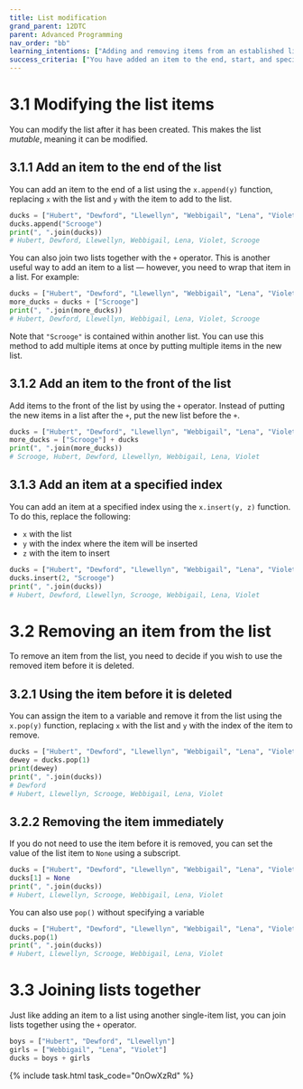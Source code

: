 ```yaml
---
title: List modification
grand_parent: 12DTC
parent: Advanced Programming
nav_order: "bb"
learning_intentions: ["Adding and removing items from an established list"]
success_criteria: ["You have added an item to the end, start, and specified position in an established list", "You have removed a specified item from an established list"]
---
```

 
# 3.1 Modifying the list items

You can modify the list after it has been created. This makes the list *mutable*, meaning it can be modified.

## 3.1.1 Add an item to the end of the list

You can add an item to the end of a list using the ``x.append(y)`` function, replacing ``x`` with the list and ``y`` with the item to add to the list.

```python
ducks = ["Hubert", "Dewford", "Llewellyn", "Webbigail", "Lena", "Violet"]
ducks.append("Scrooge")
print(", ".join(ducks))
# Hubert, Dewford, Llewellyn, Webbigail, Lena, Violet, Scrooge
```

You can also join two lists together with the ``+`` operator. This is another useful way to add an item to a list — however, you need to wrap that item in a list. For example:

```python
ducks = ["Hubert", "Dewford", "Llewellyn", "Webbigail", "Lena", "Violet"]
more_ducks = ducks + ["Scrooge"]
print(", ".join(more_ducks))
# Hubert, Dewford, Llewellyn, Webbigail, Lena, Violet, Scrooge
```

Note that ``"Scrooge"`` is contained within another list. You can use this method to add multiple items at once by putting multiple items in the new list.

## 3.1.2 Add an item to the front of the list

Add items to the front of the list by using the ``+`` operator. Instead of putting the new items in a list after the ``+``, put the new list before the ``+``.

```python
ducks = ["Hubert", "Dewford", "Llewellyn", "Webbigail", "Lena", "Violet"]
more_ducks = ["Scrooge"] + ducks
print(", ".join(more_ducks))
# Scrooge, Hubert, Dewford, Llewellyn, Webbigail, Lena, Violet
```

## 3.1.3 Add an item at a specified index

You can add an item at a specified index using the ``x.insert(y, z)`` function. To do this, replace the following:

- ``x`` with the list
- ``y`` with the index where the item will be inserted
- ``z`` with the item to insert

```python
ducks = ["Hubert", "Dewford", "Llewellyn", "Webbigail", "Lena", "Violet"]
ducks.insert(2, "Scrooge")
print(", ".join(ducks))
# Hubert, Dewford, Llewellyn, Scrooge, Webbigail, Lena, Violet
```

# 3.2 Removing an item from the list

To remove an item from the list, you need to decide if you wish to use the removed item before it is deleted.

## 3.2.1 Using the item before it is deleted

You can assign the item to a variable and remove it from the list using the ``x.pop(y)`` function, replacing ``x`` with the list and ``y`` with the index of the item to remove.

```python
ducks = ["Hubert", "Dewford", "Llewellyn", "Webbigail", "Lena", "Violet"]
dewey = ducks.pop(1)
print(dewey)
print(", ".join(ducks))
# Dewford
# Hubert, Llewellyn, Scrooge, Webbigail, Lena, Violet
```

## 3.2.2 Removing the item immediately

If you do not need to use the item before it is removed, you can set the value of the list item to ``None`` using a subscript.

```python
ducks = ["Hubert", "Dewford", "Llewellyn", "Webbigail", "Lena", "Violet"]
ducks[1] = None
print(", ".join(ducks))
# Hubert, Llewellyn, Scrooge, Webbigail, Lena, Violet
```

You can also use ``pop()`` without specifying a variable

```python
ducks = ["Hubert", "Dewford", "Llewellyn", "Webbigail", "Lena", "Violet"]
ducks.pop(1)
print(", ".join(ducks))
# Hubert, Llewellyn, Scrooge, Webbigail, Lena, Violet
```

# 3.3 Joining lists together

Just like adding an item to a list using another single-item list, you can join lists together using the ``+`` operator.

```python
boys = ["Hubert", "Dewford", "Llewellyn"]
girls = ["Webbigail", "Lena", "Violet"]
ducks = boys + girls
```

{% include task.html task_code="0nOwXzRd" %}